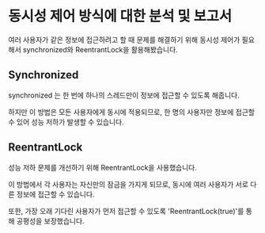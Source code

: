 # 동시성 제어 방식에 대한 분석 및 보고서

여러 사용자가 같은 정보에 접근하려고 할 때 문제를 해결하기 위해 동시성 제어가 필요해서 synchronized와 ReentrantLock을 활용해봤습니다.

## Synchronized

synchronized 는 한 번에 하나의 스레드만이 정보에 접근할 수 있도록 해줍니다. 

하지만 이 방법은 모든 사용자에게 동시에 적용되므로, 한 명의 사용자만 정보에 접근할 수 있어 성능 저하가 발생할 수 있습니다.

## ReentrantLock

성능 저하 문제를 개선하기 위해 ReentrantLock을 사용했습니다. 

이 방법에서 각 사용자는 자신만의 잠금을 가지게 되므로, 동시에 여러 사용자가 서로 다른 정보에 접근할 수 있습니다. 

또한, 가장 오래 기다린 사용자가 먼저 접근할 수 있도록 'ReentrantLock(true)'를 통해 공평성을 보장했습니다.

